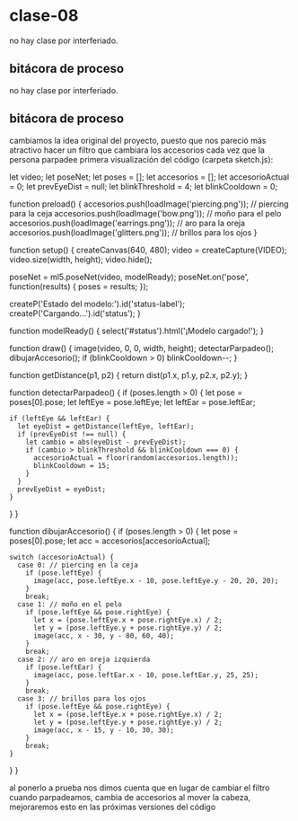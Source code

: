 # clase-08

no hay clase por interferiado.

## bitácora de proceso
no hay clase por interferiado.

## bitácora de proceso

cambiamos la idea original del proyecto, puesto que nos pareció más atractivo hacer un filtro que cambiara los accesorios cada vez que la persona parpadee
primera visualización del código (carpeta sketch.js):

let video;
let poseNet;
let poses = [];
let accesorios = [];
let accesorioActual = 0;
let prevEyeDist = null;
let blinkThreshold = 4;
let blinkCooldown = 0;

function preload() {
  accesorios.push(loadImage('piercing.png'));   // piercing para la ceja
  accesorios.push(loadImage('bow.png'));        // moño para el pelo
  accesorios.push(loadImage('earrings.png'));   // aro para la oreja
  accesorios.push(loadImage('glitters.png'));   // brillos para los ojos
}

function setup() {
  createCanvas(640, 480);
  video = createCapture(VIDEO);
  video.size(width, height);
  video.hide();

  poseNet = ml5.poseNet(video, modelReady);
  poseNet.on('pose', function(results) {
    poses = results;
  });

  createP('Estado del modelo:').id('status-label');
  createP('Cargando...').id('status');
}

function modelReady() {
  select('#status').html('¡Modelo cargado!');
}

function draw() {
  image(video, 0, 0, width, height);
  detectarParpadeo();
  dibujarAccesorio();
  if (blinkCooldown > 0) blinkCooldown--;
}

function getDistance(p1, p2) {
  return dist(p1.x, p1.y, p2.x, p2.y);
}

function detectarParpadeo() {
  if (poses.length > 0) {
    let pose = poses[0].pose;
    let leftEye = pose.leftEye;
    let leftEar = pose.leftEar;

    if (leftEye && leftEar) {
      let eyeDist = getDistance(leftEye, leftEar);
      if (prevEyeDist !== null) {
        let cambio = abs(eyeDist - prevEyeDist);
        if (cambio > blinkThreshold && blinkCooldown === 0) {
          accesorioActual = floor(random(accesorios.length));
          blinkCooldown = 15;
        }
      }
      prevEyeDist = eyeDist;
    }
  }
}

function dibujarAccesorio() {
  if (poses.length > 0) {
    let pose = poses[0].pose;
    let acc = accesorios[accesorioActual];

    switch (accesorioActual) {
      case 0: // piercing en la ceja
        if (pose.leftEye) {
          image(acc, pose.leftEye.x - 10, pose.leftEye.y - 20, 20, 20);
        }
        break;
      case 1: // moño en el pelo
        if (pose.leftEye && pose.rightEye) {
          let x = (pose.leftEye.x + pose.rightEye.x) / 2;
          let y = (pose.leftEye.y + pose.rightEye.y) / 2;
          image(acc, x - 30, y - 80, 60, 40);
        }
        break;
      case 2: // aro en oreja izquierda
        if (pose.leftEar) {
          image(acc, pose.leftEar.x - 10, pose.leftEar.y, 25, 25);
        }
        break;
      case 3: // brillos para los ojos
        if (pose.leftEye && pose.rightEye) {
          let x = (pose.leftEye.x + pose.rightEye.x) / 2;
          let y = (pose.leftEye.y + pose.rightEye.y) / 2;
          image(acc, x - 15, y - 10, 30, 30);
        }
        break;
    }
  }
}

al ponerlo a prueba nos dimos cuenta que en lugar de cambiar el filtro cuando parpadeamos, cambia de accesorios al mover la cabeza, mejoraremos esto en las próximas versiones del código
